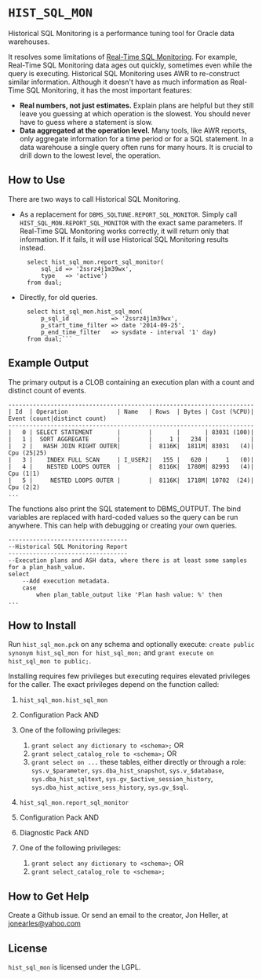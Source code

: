 `HIST_SQL_MON`
============

Historical SQL Monitoring is a performance tuning tool for Oracle data warehouses.

It resolves some limitations of [Real-Time SQL Monitoring](http://www.oracle.com/technetwork/database/manageability/sqlmonitor-084401.html).  For example, Real-Time SQL Monitoring data ages out quickly, sometimes even while the query is executing.  Historical SQL Monitoring uses AWR to re-construct similar information.  Although it doesn't have as much information as Real-Time SQL Monitoring, it has the most important features:

* **Real numbers, not just estimates.**  Explain plans are helpful but they still leave you guessing at which operation is the slowest.  You should never have to guess where a statement is slow.
* **Data aggregated at the operation level.**  Many tools, like AWR reports, only aggregate information for a time period or for a SQL statement.  In a data warehouse a single query often runs for many hours.  It is crucial to drill down to the lowest level, the operation.


## How to Use

There are two ways to call Historical SQL Monitoring.

* As a replacement for `DBMS_SQLTUNE.REPORT_SQL_MONITOR`.  Simply call `HIST_SQL_MON.REPORT_SQL_MONITOR` with the exact same parameters.  If Real-Time SQL Monitoring works correctly, it will return only that information.  If it fails, it will use Historical SQL Monitoring results instead.

        select hist_sql_mon.report_sql_monitor(
            sql_id => '2ssrz4j1m39wx',
            type   => 'active')
        from dual;

* Directly, for old queries.  

        select hist_sql_mon.hist_sql_mon(
            p_sql_id            => '2ssrz4j1m39wx',
            p_start_time_filter => date '2014-09-25',
            p_end_time_filter   => sysdate - interval '1' day)
        from dual;```


## Example Output

The primary output is a CLOB containing an execution plan with a count and distinct count of events.

    ----------------------------------------------------------------------
    | Id  | Operation              | Name   | Rows  | Bytes | Cost (%CPU)| Event (count|distinct count)
    ----------------------------------------------------------------------
    |   0 | SELECT STATEMENT       |        |       |       | 83031 (100)|
    |   1 |  SORT AGGREGATE        |        |     1 |   234 |            |
    |   2 |   HASH JOIN RIGHT OUTER|        |  8116K|  1811M| 83031   (4)| Cpu (25|25)
    |   3 |    INDEX FULL SCAN     | I_USER2|   155 |   620 |     1   (0)|
    |   4 |    NESTED LOOPS OUTER  |        |  8116K|  1780M| 82993   (4)| Cpu (1|1)
    |   5 |     NESTED LOOPS OUTER |        |  8116K|  1718M| 10702  (24)| Cpu (2|2)
    ...

The functions also print the SQL statement to DBMS_OUTPUT.  The bind variables are replaced with hard-coded values so the query can be run anywhere.  This can help with debugging or creating your own queries.

    ----------------------------------
    --Historical SQL Monitoring Report
    ----------------------------------
    --Execution plans and ASH data, where there is at least some samples for a plan_hash_value.
    select
    	--Add execution metadata.
    	case
    		when plan_table_output like 'Plan hash value: %' then
    ...


## How to Install

Run `hist_sql_mon.pck` on any schema and optionally execute:
`create public synonym hist_sql_mon for hist_sql_mon;` and `grant execute on hist_sql_mon to public;`.

Installing requires few privileges but executing requires elevated privileges for the caller.  The exact privileges depend on the function called:

1. `hist_sql_mon.hist_sql_mon`
  1. Configuration Pack AND
  2. One of the following privileges:
     1. `grant select any dictionary to <schema>;` OR
     2. `grant select_catalog_role to <schema>;` OR
     3. `grant select on ...` these tables, either directly or through a role: `sys.v_$parameter`, `sys.dba_hist_snapshot`, `sys.v_$database`, `sys.dba_hist_sqltext`, `sys.gv_$active_session_history`, `sys.dba_hist_active_sess_history`, `sys.gv_$sql`.

2. `hist_sql_mon.report_sql_monitor`
  1. Configuration Pack AND
  2. Diagnostic Pack AND
  3. One of the following privileges:
     1. `grant select any dictionary to <schema>;` OR
     2. `grant select_catalog_role to <schema>;`

## How to Get Help
Create a Github issue.  Or send an email to the creator, Jon Heller, at jonearles@yahoo.com


## License
`hist_sql_mon` is licensed under the LGPL.
